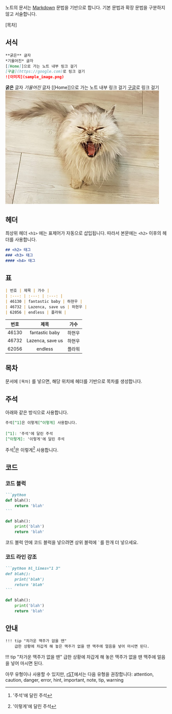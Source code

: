 노트의 문서는 [Markdown](https://daringfireball.net/projects/markdown/syntax) 문법을 기반으로 합니다.
기본 문법과 확장 문법을 구분하지 않고 서술합니다.

[목차]

## 서식

```markdown
**굵은** 글자
*기울어진* 글자
[[Home]]으로 가는 노트 내부 링크 걸기
[구글](https://google.com)로 링크 걸기
![이미지](sample_image.png)
```

**굵은** 글자
*기울어진* 글자
[[Home]]으로 가는 노트 내부 링크 걸기
[구글](https://google.com)로 링크 걸기
![이미지](sample_image.png)


## 헤더
최상위 헤더 `<h1>` 에는 표제어가 자동으로 삽입됩니다.
따라서 본문에는 `<h2>` 이후의 헤더를 사용합니다.

```markdown
## <h2> 태그
### <h3> 태그
#### <h4> 태그
```

## 표

```markdown
| 번호 | 제목 | 가수 |
| :---: | :---: | :---: |
| 46130 | fantastic baby | 하현우 |
| 46732 | Lazenca, save us | 하현우 |
| 62056 | endless | 플라워 |
```

| 번호 | 제목 | 가수 |
| :---: | :---: | :---: |
| 46130 | fantastic baby | 하현우 |
| 46732 | Lazenca, save us | 하현우 |
| 62056 | endless | 플라워 |


## 목차
문서에 `[목차]` 를 넣으면, 해당 위치에 헤더를 기반으로 목차를 생성합니다.


## 주석
아래와 같은 방식으로 사용합니다.

```markdown
주석[^1]은 이렇게[^이렇게] 사용합니다.

[^1]: '주석'에 달린 주석
[^이렇게]: '이렇게'에 달린 주석
```

주석[^1]은 이렇게[^이렇게] 사용합니다.

[^1]: '주석'에 달린 주석
[^이렇게]: '이렇게'에 달린 주석


## 코드

### 코드 블럭

````markdown
```python
def blah():
    return 'blah'
```
````

```python
def blah():
    print('blah')
    return 'blah'
```

코드 블럭 안에 코드 블럭을 넣으려면 상위 블럭에 `` ` ``를 한개 더 넣으세요. 

### 코드 라인 강조

````markdown
```python hl_lines="1 3"
def blah():
    print('blah')
    return 'blah'
```
````

```python hl_lines="1 3"
def blah():
    print('blah')
    return 'blah'
```

## 안내

```markdown
!!! tip "차가운 맥주가 없을 땐"
    급한 상황에 차갑게 해 놓은 맥주가 없을 땐 맥주에 얼음을 넣어 마시면 된다.
```

!!! tip "차가운 맥주가 없을 땐"
    급한 상황에 차갑게 해 놓은 맥주가 없을 땐 맥주에 얼음을 넣어 마시면 된다.
    
아무 유형이나 사용할 수 있지만, [rST](http://docutils.sourceforge.net/docs/ref/rst/directives.html#specific-admonitions)에서는 다음 유형을 권장합니다: attention, caution, danger, error, hint, important, note, tip, warning
